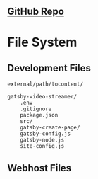 [GitHub Repo](https://github.com/FlyingKatsu/gatsby-video-streamer)
---

# File System

## Development Files

```
external/path/tocontent/

gatsby-video-streamer/
    .env
    .gitignore
    package.json
    src/
    gatsby-create-page/
    gatsby-config.js
    gatsby-node.js
    site-config.js
```

## Webhost Files

```

```